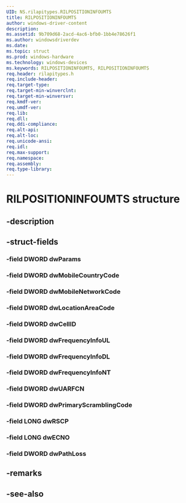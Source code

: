 ```yaml
---
UID: NS.rilapitypes.RILPOSITIONINFOUMTS
title: RILPOSITIONINFOUMTS
author: windows-driver-content
description: 
ms.assetid: 9b709d68-2acd-4ac6-bfb0-1bb4e78626f1
ms.author: windowsdriverdev
ms.date: 
ms.topic: struct
ms.prod: windows-hardware
ms.technology: windows-devices
ms.keywords: RILPOSITIONINFOUMTS, RILPOSITIONINFOUMTS
req.header: rilapitypes.h
req.include-header:
req.target-type:
req.target-min-winverclnt:
req.target-min-winversvr:
req.kmdf-ver:
req.umdf-ver:
req.lib:
req.dll:
req.ddi-compliance:
req.alt-api:
req.alt-loc:
req.unicode-ansi:
req.idl:
req.max-support:
req.namespace:
req.assembly:
req.type-library:
---
```


# RILPOSITIONINFOUMTS structure

## -description



## -struct-fields

### -field DWORD dwParams			
 	
### -field DWORD dwMobileCountryCode			
 	
### -field DWORD dwMobileNetworkCode			
 	
### -field DWORD dwLocationAreaCode			
 	
### -field DWORD dwCellID			
 	
### -field DWORD dwFrequencyInfoUL			
 	
### -field DWORD dwFrequencyInfoDL			
 	
### -field DWORD dwFrequencyInfoNT			
 	
### -field DWORD dwUARFCN			
 	
### -field DWORD dwPrimaryScramblingCode			
 	
### -field LONG dwRSCP			
 	
### -field LONG dwECNO			
 	
### -field DWORD dwPathLoss			
 	
## -remarks

## -see-also